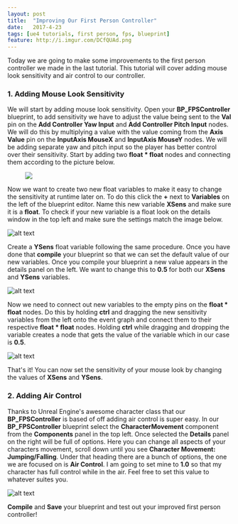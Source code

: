 ```yaml
---
layout: post
title:  "Improving Our First Person Controller"
date:   2017-4-23
tags: [ue4 tutorials, first person, fps, blueprint]
feature: http://i.imgur.com/DCfQUAd.png
---
```


Today we are going to make some improvements to the first person controller we made in the last tutorial. This tutorial will cover adding mouse look sensitivity and air control to our controller.

### 1. Adding Mouse Look Sensitivity

We will start by adding mouse look sensitivity. Open your **BP_FPSController** blueprint, to add sensitivity we have to adjust the value being sent to the **Val** pin on the **Add Controller Yaw Input** and **Add Controller Pitch Input** nodes. We will do this by multiplying a value with the value coming from the **Axis Value** pin on the **InputAxis MouseX** and **InputAxis MouseY** nodes. We will be adding separate yaw and pitch input so the player has better control over their sensitivity. Start by adding two **float * float** nodes and connecting them according to the picture below.

<figure>
    <a href="http://i.imgur.com/ErobkUF.png"><img src="http://i.imgur.com/ErobkUF.png"></a>
</figure>

Now we want to create two new float variables to make it easy to change the sensitivity at runtime later on. To do this click the **+** next to **Variables** on the left of the blueprint editor. Name this new variable **XSens** and make sure it is a **float**. To check if your new variable is a float look on the details window in the top left and make sure the settings match the image below.

![alt text](http://i.imgur.com/05zbAnA.png "creating float variable")

Create a **YSens** float variable following the same procedure. Once you have done that **compile** your blueprint so that we can set the default value of our new variables. Once you compile your blueprint a new value appears in the details panel on the left. We want to change this to **0.5** for both our **XSens** and **YSens** variables.

![alt text](http://i.imgur.com/vpJvQEq.png "default value for float variable")

Now we need to connect out new variables to the empty pins on the **float * float** nodes. Do this by holding **ctrl** and dragging the new sensitivity variables from the left onto the event graph and connect them to their respective **float * float** nodes. Holding **ctrl** while dragging and dropping the variable creates a node that gets the value of the variable which in our case is **0.5**.

![alt text](http://i.imgur.com/007OkzN.png "final sensitivity setup")

That's it! You can now set the sensitivity of your mouse look by changing the values of **XSens** and **YSens**.

### 2. Adding Air Control

Thanks to Unreal Engine's awesome character class that our **BP_FPSController** is based of off adding air control is super easy. In our **BP_FPSController** blueprint select the **CharacterMovement** component from the **Components** panel in the top left. Once selected the **Details** panel on the right will be full of options. Here you can change all aspects of your characters movement, scroll down until you see **Character Movement: Jumping/Falling**. Under that heading there are a bunch of options, the one we are focused on is **Air Control**. I am going to set mine to **1.0** so that my character has full control while in the air. Feel free to set this value to whatever suites you.

![alt text](http://i.imgur.com/kT0y4hK.png "Air control set to 1.0")

**Compile** and **Save** your blueprint and test out your improved first person controller!